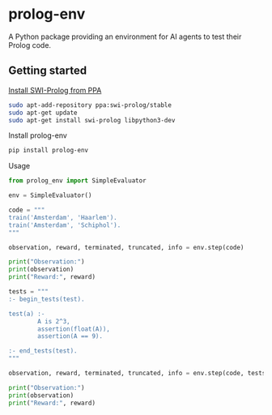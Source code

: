 # prolog-env
A Python package providing an environment for AI agents to test their Prolog code.

## Getting started
[Install SWI-Prolog from PPA](https://www.swi-prolog.org/build/PPA.html)
```bash
sudo apt-add-repository ppa:swi-prolog/stable
sudo apt-get update
sudo apt-get install swi-prolog libpython3-dev
```

Install prolog-env
```bash
pip install prolog-env
```

Usage
```py
from prolog_env import SimpleEvaluator

env = SimpleEvaluator()

code = """
train('Amsterdam', 'Haarlem').
train('Amsterdam', 'Schiphol').
"""

observation, reward, terminated, truncated, info = env.step(code)

print("Observation:")
print(observation)
print("Reward:", reward)

tests = """
:- begin_tests(test).

test(a) :-
        A is 2^3,
        assertion(float(A)),
        assertion(A == 9).

:- end_tests(test).
"""

observation, reward, terminated, truncated, info = env.step(code, tests)

print("Observation:")
print(observation)
print("Reward:", reward)